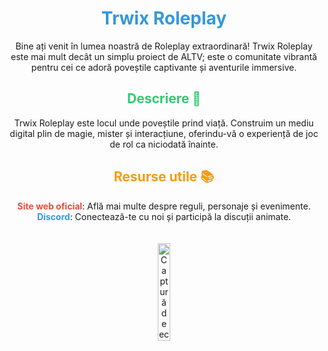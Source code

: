 <h1 align="center" style="color: #3498db;">Trwix Roleplay</h1>

<p align="center">Bine ați venit în lumea noastră de Roleplay extraordinară! Trwix Roleplay este mai mult decât un simplu proiect de ALTV; este o comunitate vibrantă pentru cei ce adoră poveștile captivante și aventurile immersive.</p>

<h2 align="center" style="color: #2ecc71;">Descriere 🚀</h2>

<p align="center">Trwix Roleplay este locul unde poveștile prind viață. Construim un mediu digital plin de magie, mister și interacțiune, oferindu-vă o experiență de joc de rol ca niciodată înainte.</p>

<h2 align="center" style="color: #f39c12;">Resurse utile 📚</h2>

<p align="center">
  <a href="https://trwix.ro/" style="color: #e74c3c; text-decoration: none; font-weight: bold;">Site web oficial</a>: Află mai multe despre reguli, personaje și evenimente.<br>
  <a href="https://trwix.ro/discord" style="color: #3498db; text-decoration: none; font-weight: bold;">Discord</a>: Conectează-te cu noi și participă la discuții animate.
</p>

<div align="center">
  <img src="https://i.imgur.com/vy1dsCL.png" alt="Captură de ecran din joc" style="width: 20%; border-radius: 10px; margin-top: 20px;">
</div>
